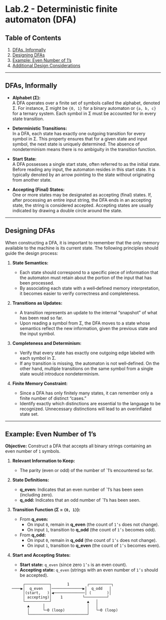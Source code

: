 # Lab.2 - Deterministic finite automaton (DFA)  
## Table of Contents

1. [DFAs, Informally](#dfas-informally)  
2. [Designing DFAs](#designing-dfas)  
3. [Example: Even Number of 1’s](#example-even-number-of-1s)  
4. [Additional Design Considerations](#additional-design-considerations)  

---

## DFAs, Informally

- **Alphabet (Σ):**  
  A DFA operates over a finite set of symbols called the alphabet, denoted Σ. For instance, Σ might be `{0, 1}` for a binary automaton or `{a, b, c}` for a ternary system. Each symbol in Σ must be accounted for in every state transition.

- **Deterministic Transitions:**  
  In a DFA, each state has exactly one outgoing transition for every symbol in Σ. This property ensures that for a given state and input symbol, the next state is uniquely determined. The absence of nondeterminism means there is no ambiguity in the transition function.

- **Start State:**  
  A DFA possesses a single start state, often referred to as the initial state. Before reading any input, the automaton resides in this start state. It is typically denoted by an arrow pointing to the state without originating from another state.

- **Accepting (Final) States:**  
  One or more states may be designated as accepting (final) states. If, after processing an entire input string, the DFA ends in an accepting state, the string is considered accepted. Accepting states are usually indicated by drawing a double circle around the state.

---

## Designing DFAs

When constructing a DFA, it is important to remember that the only memory available to the machine is its current state. The following principles should guide the design process:

1. **State Semantics:**  
   - Each state should correspond to a specific piece of information that the automaton must retain about the portion of the input that has been processed.  
   - By associating each state with a well‐defined memory interpretation, it becomes easier to verify correctness and completeness.

2. **Transitions as Updates:**  
   - A transition represents an update to the internal “snapshot” of what has been read so far.  
   - Upon reading a symbol from Σ, the DFA moves to a state whose semantics reflect the new information, given the previous state and the input symbol.

3. **Completeness and Determinism:**  
   - Verify that every state has exactly one outgoing edge labeled with each symbol in Σ.  
   - If any transition is missing, the automaton is not well‐defined. On the other hand, multiple transitions on the same symbol from a single state would introduce nondeterminism.

4. **Finite Memory Constraint:**  
   - Since a DFA has only finitely many states, it can remember only a finite number of distinct “cases.”  
   - Identify exactly which distinctions are essential to the language to be recognized. Unnecessary distinctions will lead to an overinflated state set.

---

## Example: Even Number of 1’s

**Objective:** Construct a DFA that accepts all binary strings containing an even number of `1` symbols.

1. **Relevant Information to Keep:**  
   - The parity (even or odd) of the number of `1’s encountered so far.

2. **State Definitions:**  
   - **q_even:** Indicates that an even number of `1’s has been seen (including zero).  
   - **q_odd:** Indicates that an odd number of `1’s has been seen.  

3. **Transition Function (Σ = `{0, 1}`):**  
   - From **q_even:**  
     - On input `0`, remain in **q_even** (the count of `1’s` does not change).  
     - On input `1`, transition to **q_odd** (the count of `1’s` becomes odd).  
   - From **q_odd:**  
     - On input `0`, remain in **q_odd** (the count of `1’s` does not change).  
     - On input `1`, transition to **q_even** (the count of `1’s` becomes even).  

4. **Start and Accepting States:**  
   - **Start state:** `q_even` (since zero `1’s` is an even count).  
   - **Accepting state:** `q_even` (strings with an even number of `1’s` should be accepted).

```text
        ┌───────────┐       1        ┌──────────┐
   ────▶│  q_even   │──────────────▶│  q_odd   │
        │(start,   )│◀──────────────│ (       )│
        │ accepting)│    1         └──────────┘
        └───────────┘                ▲   │
          ▲      │                   │   │
          │      └─0 (loop)          │   └─0 (loop)
          └──────────────────────────┘
